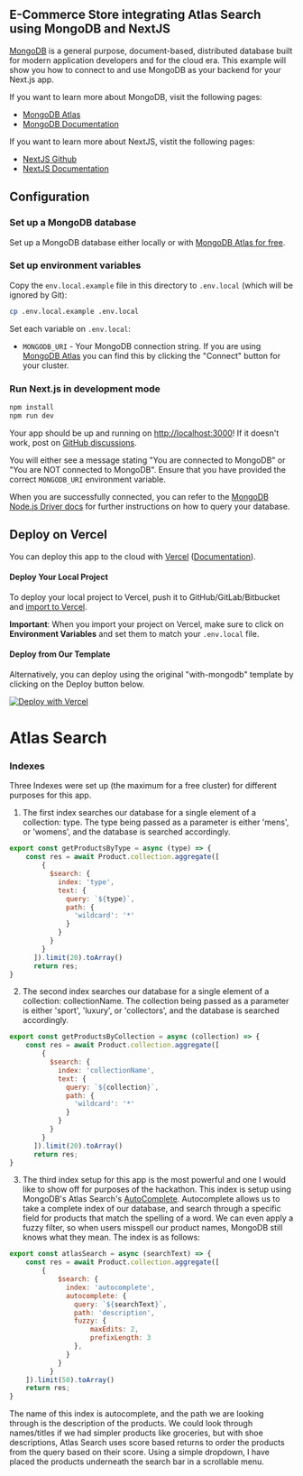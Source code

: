 ## E-Commerce Store integrating Atlas Search using MongoDB and NextJS

[MongoDB](https://www.mongodb.com/) is a general purpose, document-based, distributed database built for modern application developers and for the cloud era. This example will show you how to connect to and use MongoDB as your backend for your Next.js app.

If you want to learn more about MongoDB, visit the following pages:

- [MongoDB Atlas](https://mongodb.com/atlas)
- [MongoDB Documentation](https://docs.mongodb.com/)

If you want to learn more about NextJS, vistit the following pages:

- [NextJS Github](https://github.com/vercel/next.js/#getting-started)
- [NextJS Documentation](https://nextjs.org/learn/basics/create-nextjs-app)
## Configuration

### Set up a MongoDB database

Set up a MongoDB database either locally or with [MongoDB Atlas for free](https://mongodb.com/atlas).

### Set up environment variables

Copy the `env.local.example` file in this directory to `.env.local` (which will be ignored by Git):

```bash
cp .env.local.example .env.local
```

Set each variable on `.env.local`:

- `MONGODB_URI` - Your MongoDB connection string. If you are using [MongoDB Atlas](https://mongodb.com/atlas) you can find this by clicking the "Connect" button for your cluster.

### Run Next.js in development mode

```bash
npm install
npm run dev
```

Your app should be up and running on [http://localhost:3000](http://localhost:3000)! If it doesn't work, post on [GitHub discussions](https://github.com/vercel/next.js/discussions).

You will either see a message stating "You are connected to MongoDB" or "You are NOT connected to MongoDB". Ensure that you have provided the correct `MONGODB_URI` environment variable.

When you are successfully connected, you can refer to the [MongoDB Node.js Driver docs](https://mongodb.github.io/node-mongodb-native/3.4/tutorials/collections/) for further instructions on how to query your database.

## Deploy on Vercel

You can deploy this app to the cloud with [Vercel](https://vercel.com?utm_source=github&utm_medium=readme&utm_campaign=next-example) ([Documentation](https://nextjs.org/docs/deployment)).

#### Deploy Your Local Project

To deploy your local project to Vercel, push it to GitHub/GitLab/Bitbucket and [import to Vercel](https://vercel.com/new?utm_source=github&utm_medium=readme&utm_campaign=next-example).

**Important**: When you import your project on Vercel, make sure to click on **Environment Variables** and set them to match your `.env.local` file.

#### Deploy from Our Template

Alternatively, you can deploy using the original "with-mongodb" template by clicking on the Deploy button below.

[![Deploy with Vercel](https://vercel.com/button)](https://vercel.com/new/git/external?repository-url=https://github.com/vercel/next.js/tree/canary/examples/with-mongodb&project-name=with-mongodb&repository-name=with-mongodb&env=MONGODB_URI,MONGODB_DB&envDescription=Required%20to%20connect%20the%20app%20with%20MongoDB)


# Atlas Search 

### Indexes

Three Indexes were set up (the maximum for a free cluster) for different purposes for this app.

1. The first index searches our database for a single element of a collection: type.
The type being passed as a parameter is either 'mens', or 'womens', and the database is searched accordingly.
```js
export const getProductsByType = async (type) => {
    const res = await Product.collection.aggregate([
        {
          $search: {
            index: 'type',
            text: {
              query: `${type}`,
              path: {
                'wildcard': '*'
              }
            }
          }
        }
      ]).limit(20).toArray()
      return res;
}
```

2. The second index searches our database for a single element of a collection: collectionName.
The collection being passed as a parameter is either 'sport', 'luxury', or 'collectors', and the database is searched accordingly.
```js
export const getProductsByCollection = async (collection) => {
    const res = await Product.collection.aggregate([
        {
          $search: {
            index: 'collectionName',
            text: {
              query: `${collection}`,
              path: {
                'wildcard': '*'
              }
            }
          }
        }
      ]).limit(20).toArray()
      return res;
}
```

3. The third index setup for this app is the most powerful and one I would like to show off for purposes of the hackathon. This index is setup using MongoDB's Atlas Search's [AutoComplete](https://docs.atlas.mongodb.com/atlas-search/autocomplete/). Autocomplete allows us to take a complete index of our database, and search through a specific field for products that match the spelling of a word. We can even apply a fuzzy filter, so when users misspell our product names, MongoDB still knows what they mean. The index is as follows:

```js
export const atlasSearch = async (searchText) => {
    const res = await Product.collection.aggregate([
        {
            $search: {
              index: 'autocomplete', 
              autocomplete: {
                query: `${searchText}`,
                path: 'description',
                fuzzy: {
                    maxEdits: 2,
                    prefixLength: 3
                },
              }
            }
          }
    ]).limit(50).toArray()
    return res;
}
```

The name of this index is autocomplete, and the path we are looking through is the description of the products. We could look through names/titles if we had simpler products like groceries, but with shoe descriptions, Atlas Search uses score based returns to order the products from the query based on their score. Using a simple dropdown, I have placed the products underneath the search bar in a scrollable menu.




